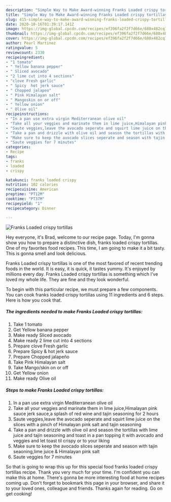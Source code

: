 ```yaml
---
description: "Simple Way to Make Award-winning Franks Loaded crispy tortillas"
title: "Simple Way to Make Award-winning Franks Loaded crispy tortillas"
slug: 415-simple-way-to-make-award-winning-franks-loaded-crispy-tortillas
date: 2020-10-16T01:39:17.141Z
image: https://img-global.cpcdn.com/recipes/ef396fa2f2f7d66e/680x482cq70/franks-loaded-crispy-tortillas-recipe-main-photo.jpg
thumbnail: https://img-global.cpcdn.com/recipes/ef396fa2f2f7d66e/680x482cq70/franks-loaded-crispy-tortillas-recipe-main-photo.jpg
cover: https://img-global.cpcdn.com/recipes/ef396fa2f2f7d66e/680x482cq70/franks-loaded-crispy-tortillas-recipe-main-photo.jpg
author: Pearl Martinez
ratingvalue: 5
reviewcount: 2330
recipeingredient:
- "1 tomato"
- " Yellow banana pepper"
- " Sliced avocado"
- "2 lime cut into 4 sections"
- "clove Fresh garlic"
- " Spicy  hot jerk sauce"
- " Chopped jalapeo"
- " Pink Himalayan salt"
- " Mangoskin on or off"
- " Yellow onion"
- " Olive oil"
recipeinstructions:
- "In a pan use extra virgin Mediterranean olive oil"
- "Take all your veggies and marinate them in lime juice,Himalayan pink sauce jerk sauce,a splash of red wine and tajin seasoning for 2 hours"
- "Saute veggies,leave the avocado seperate and squirt lime juice on the slices with a pinch of Himalayan pink salt and tajin seasoning"
- "Take a pan and drizzle with olive oil and season the tortillas with lime juice and tajin seasoning and toast in a pan topping it with avocado and veggies and let toast til crispy or to your liking"
- "Make sure to keep the avocado slices seperate and season with tajin seaoning,lime juice &amp; Himalayan pink salt"
- "Saute veggies for 7 minutes"
categories:
- Recipe
tags:
- franks
- loaded
- crispy

katakunci: franks loaded crispy 
nutrition: 102 calories
recipecuisine: American
preptime: "PT12M"
cooktime: "PT37M"
recipeyield: "1"
recipecategory: Dinner

---
```



![Franks Loaded crispy tortillas](https://img-global.cpcdn.com/recipes/ef396fa2f2f7d66e/680x482cq70/franks-loaded-crispy-tortillas-recipe-main-photo.jpg)

Hey everyone, it's Brad, welcome to our recipe page. Today, I'm gonna show you how to prepare a distinctive dish, franks loaded crispy tortillas. One of my favorites food recipes. This time, I am going to make it a bit tasty. This is gonna smell and look delicious.

Franks Loaded crispy tortillas is one of the most favored of recent trending foods in the world. It is easy, it is quick, it tastes yummy. It's enjoyed by millions every day. Franks Loaded crispy tortillas is something which I've loved my whole life. They are fine and they look wonderful.




To begin with this particular recipe, we must prepare a few components. You can cook franks loaded crispy tortillas using 11 ingredients and 6 steps. Here is how you cook that.

<!--inarticleads1-->

##### The ingredients needed to make Franks Loaded crispy tortillas:

1. Take 1 tomato
1. Get  Yellow banana pepper
1. Make ready  Sliced avocado
1. Make ready 2 lime cut into 4 sections
1. Prepare clove Fresh garlic
1. Prepare  Spicy &amp; hot jerk sauce
1. Prepare  Chopped jalapeño
1. Take  Pink Himalayan salt
1. Take  Mango/skin on or off
1. Get  Yellow onion
1. Make ready  Olive oil




<!--inarticleads2-->

##### Steps to make Franks Loaded crispy tortillas:

1. In a pan use extra virgin Mediterranean olive oil
1. Take all your veggies and marinate them in lime juice,Himalayan pink sauce jerk sauce,a splash of red wine and tajin seasoning for 2 hours
1. Saute veggies,leave the avocado seperate and squirt lime juice on the slices with a pinch of Himalayan pink salt and tajin seasoning
1. Take a pan and drizzle with olive oil and season the tortillas with lime juice and tajin seasoning and toast in a pan topping it with avocado and veggies and let toast til crispy or to your liking
1. Make sure to keep the avocado slices seperate and season with tajin seaoning,lime juice &amp; Himalayan pink salt
1. Saute veggies for 7 minutes




So that is going to wrap this up for this special food franks loaded crispy tortillas recipe. Thank you very much for your time. I'm confident you can make this at home. There's gonna be more interesting food at home recipes coming up. Don't forget to bookmark this page in your browser, and share it to your loved ones, colleague and friends. Thanks again for reading. Go on get cooking!

